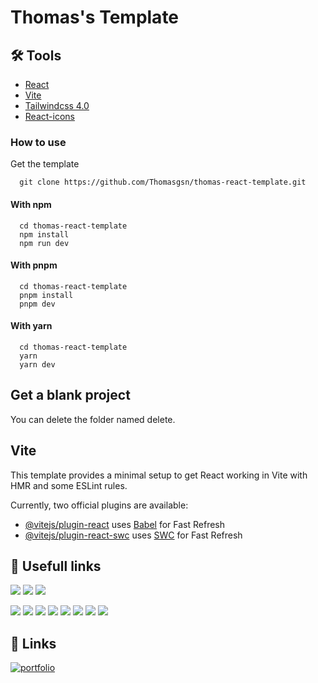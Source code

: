 Thomas's Template
======================

## 🛠 Tools
- [React](https://react.dev/learn)
- [Vite](https://vite.dev/guide/)
- [Tailwindcss 4.0](https://tailwindcss.com/)
- [React-icons](https://react-icons.github.io/react-icons/)

### How to use
Get the template
```
  git clone https://github.com/Thomasgsn/thomas-react-template.git
```

#### With npm
```
  cd thomas-react-template
  npm install
  npm run dev
```

#### With pnpm
```
  cd thomas-react-template
  pnpm install
  pnpm dev
```

#### With yarn
```
  cd thomas-react-template
  yarn
  yarn dev
```

## Get a blank project
You can delete the folder named delete.

## Vite
This template provides a minimal setup to get React working in Vite with HMR and some ESLint rules.

Currently, two official plugins are available:

- [@vitejs/plugin-react](https://github.com/vitejs/vite-plugin-react/blob/main/packages/plugin-react/README.md) uses [Babel](https://babeljs.io/) for Fast Refresh
- [@vitejs/plugin-react-swc](https://github.com/vitejs/vite-plugin-react-swc) uses [SWC](https://swc.rs/) for Fast Refresh

## 🔗 Usefull links
[![](https://img.shields.io/badge/useHooks-20B2AA?style=for-the-badge&logo=npm)](https://usehooks.com/)
[![](https://img.shields.io/badge/ui.shadcn-20B2AA?style=for-the-badge&logo=npm)](https://ui.shadcn.com/docs/installation/vite)
[![](https://img.shields.io/badge/zustand-20B2AA?style=for-the-badge&logo=npm)](https://zustand.docs.pmnd.rs/getting-started/introduction)

[![](https://img.shields.io/badge/Playfair%20Display%20Font-42def4?style=for-the-badge&logo=googlefonts)](https://fonts.google.com/specimen/Playfair+Display)
[![](https://img.shields.io/badge/Outfit%20Font-42def4?style=for-the-badge&logo=googlefonts)](https://fonts.google.com/specimen/Outfit)
[![](https://img.shields.io/badge/lexend%20Font-42def4?style=for-the-badge&logo=googlefonts)](https://fonts.google.com/specimen/Lexend)
[![](https://img.shields.io/badge/Paytone%20One%20Font-42def4?style=for-the-badge&logo=googlefonts)](https://fonts.google.com/specimen/Paytone+One)
[![](https://img.shields.io/badge/Geist%20Font-42def4?style=for-the-badge&logo=googlefonts)](https://fonts.google.com/specimen/Geist)
[![](https://img.shields.io/badge/Poppins%20Font-42def4?style=for-the-badge&logo=googlefonts)](https://fonts.google.com/specimen/Poppins)
[![](https://img.shields.io/badge/Spectral%20Font-42def4?style=for-the-badge&logo=googlefonts)](https://fonts.google.com/specimen/Spectral)
[![](https://img.shields.io/badge/Space%20Grotesk%20Font-42def4?style=for-the-badge&logo=googlefonts)](https://fonts.google.com/specimen/Space+Grotesk)

## 🔗 Links
[![portfolio](https://img.shields.io/badge/my_portfolio-000?style=for-the-badge&logo=ko-fi&logoColor=white)](https://thomasgassmann.fr/)
